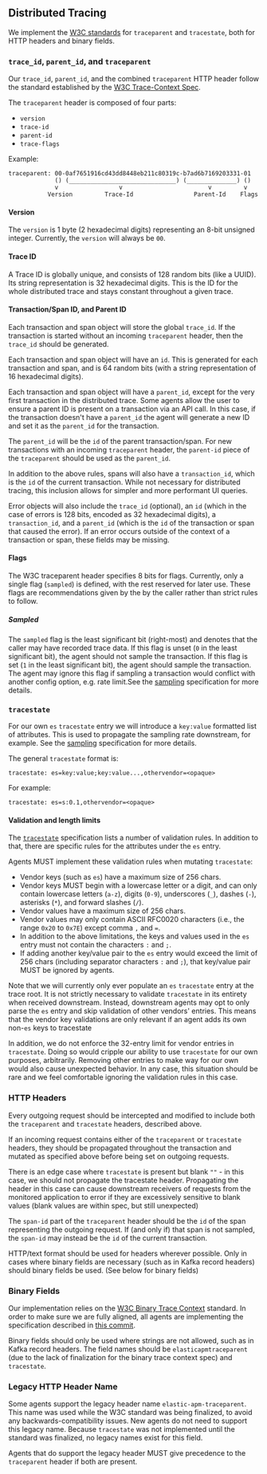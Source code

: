## Distributed Tracing

We implement the [W3C standards](https://www.w3.org/TR/trace-context-1/) for
`traceparent` and `tracestate`, both for HTTP headers and binary fields.


### `trace_id`, `parent_id`, and `traceparent`

Our `trace_id`, `parent_id`, and the combined `traceparent` HTTP header follow
the standard established by the
[W3C Trace-Context Spec](https://github.com/w3c/trace-context/blob/main/spec/20-http_request_header_format.md#traceparent-header).

The `traceparent` header is composed of four parts:

 * `version`
 * `trace-id`
 * `parent-id`
 * `trace-flags`

Example:

```
traceparent: 00-0af7651916cd43dd8448eb211c80319c-b7ad6b7169203331-01
             () (______________________________) (______________) ()
             v                 v                        v         v
           Version         Trace-Id                 Parent-Id    Flags
```


#### Version

The `version` is 1 byte (2 hexadecimal digits) representing an 8-bit unsigned
integer. Currently, the `version` will always be `00`.

#### Trace ID

A Trace ID is globally unique, and consists of 128 random bits (like a UUID).
Its string representation is 32 hexadecimal digits.  This is the ID for the
whole distributed trace and stays constant throughout a given trace.

#### Transaction/Span ID, and Parent ID

Each transaction and span object will store the global `trace_id`. If the transaction
is started without an incoming `traceparent` header, then the `trace_id`
should be generated.

Each transaction and span object will have an `id`. This is generated for each
transaction and span, and is 64 random bits (with a string representation of
16 hexadecimal digits).

Each transaction and span object will have a `parent_id`, except for the very
first transaction in the distributed trace. Some agents allow the user to
ensure a parent ID is present on a transaction via an API call. In this case,
if the transaction doesn't have a `parent_id` the agent will generate a new ID
and set it as the `parent_id` for the transaction.

The `parent_id` will be the `id` of the parent transaction/span. For new
transactions with an incoming `traceparent` header, the `parent-id` piece of
the `traceparent` should be used as the `parent_id`.

In addition to the above rules, spans will also have a `transaction_id`,
which is the `id` of the current transaction. While not necessary for
distributed tracing, this inclusion allows for simpler and more performant UI
queries.

Error objects will also include the `trace_id` (optional), an `id` (which in
the case of errors is 128 bits, encoded as 32 hexadecimal digits), a
`transaction_id`, and a `parent_id` (which is the `id` of the transaction or
span that caused the error). If an error occurs outside of the context of a
transaction or span, these fields may be missing.


#### Flags

The W3C traceparent header specifies 8 bits for flags. Currently, only a single
flag (`sampled`) is defined, with the rest reserved for later use. These flags
are recommendations given by the by the caller rather than strict rules to
follow.

##### Sampled

The `sampled` flag is the least significant bit (right-most) and denotes that
the caller may have recorded trace data. If this flag is unset (`0` in the
least significant bit), the agent should not sample the transaction. If this
flag is set (`1` in the least significant bit), the agent should sample the
transaction. The agent may ignore this flag if sampling a transaction would
conflict with another config option, e.g. rate limit.See the
[sampling](tracing-sampling.md) specification for more details.


### `tracestate`

For our own `es` `tracestate` entry we will introduce a `key:value` formatted list of attributes.
This is used to propagate the sampling rate downstream, for example.
See the [sampling](tracing-sampling.md) specification for more details.

The general `tracestate` format is:

    tracestate: es=key:value;key:value...,othervendor=<opaque>

For example:

    tracestate: es=s:0.1,othervendor=<opaque>


#### Validation and length limits

The [`tracestate`](https://www.w3.org/TR/trace-context/#tracestate-header)
specification lists a number of validation rules.
In addition to that,
there are specific rules for the attributes under the `es` entry.

Agents MUST implement these validation rules when mutating `tracestate`:

- Vendor keys (such as `es`) have a maximum size of 256 chars.
- Vendor keys MUST begin with a lowercase letter or a digit,
  and can only contain lowercase letters (`a-z`),
  digits (`0-9`), underscores (`_`), dashes (`-`), asterisks (`*`),
  and forward slashes (`/`).
- Vendor values have a maximum size of 256 chars.
- Vendor values may only contain ASCII RFC0020 characters (i.e., the range `0x20` to `0x7E`) except comma `,` and `=`.
- In addition to the above limitations, the keys and values used in the `es` entry must not contain the characters `:` and `;`.
- If adding another key/value pair to the `es` entry would exceed the limit of
  256 chars (including separator characters `:` and `;`), that key/value pair
  MUST be ignored by agents.

Note that we will currently only ever populate an `es` `tracestate` entry at the trace root.
It is not strictly necessary to validate `tracestate` in its entirety when received downstream.
Instead, downstream agents may opt to only parse the `es` entry and skip validation of other vendors' entries.
This means that the vendor key validations are only relevant if an agent adds
its own non-`es` keys to tracestate

In addition, we do not enforce the 32-entry limit for vendor entries in
`tracestate`. Doing so would cripple our ability to use `tracestate` for our
own purposes, arbitrarily. Removing other entries to make way for our own
would also cause unexpected behavior. In any case, this situation should be
rare and we feel comfortable ignoring the validation rules in this case.


### HTTP Headers

Every outgoing request should be intercepted and modified to include both the
`traceparent` and `tracestate` headers, described above.

If an incoming request contains either of the `traceparent` or `tracestate`
headers, they should be propagated throughout the transaction and mutated as
specified above before being set on outgoing requests.

There is an edge case where `tracestate` is present but blank `""` - in this
case, we should not propagate the tracestate header. Propagating the header in
this case can cause downstream receivers of requests from the monitored application
to error if they are excessively sensitive to blank values (blank values are within
spec, but still unexpected)

The `span-id` part of the `traceparent` header should be the `id` of the span
representing the outgoing request. If (and only if) that span is not sampled,
the `span-id` may instead be the `id` of the current transaction.

HTTP/text format should be used for headers wherever possible. Only in cases
where binary fields are necessary (such as in Kafka record headers) should
binary fields be used. (See below for binary fields)


### Binary Fields

Our implementation relies on the [W3C Binary Trace
Context](https://w3c.github.io/trace-context-binary/) standard.  In order to
make sure we are fully aligned, all agents are implementing the specification described in
[this commit](https://github.com/w3c/trace-context-binary/blob/571cafae56360d99c1f233e7df7d0009b44201fe/spec/20-binary-format.md).

Binary fields should only be used where strings are not allowed, such as in
Kafka record headers. The field names should be `elasticapmtraceparent` (due
to the lack of finalization for the binary trace context spec) and
`tracestate`.


### Legacy HTTP Header Name

Some agents support the legacy header name `elastic-apm-traceparent`. This name
was used while the W3C standard was being finalized, to avoid any
backwards-compatibility issues. New agents do not need to support this legacy
name. Because `tracestate` was not implemented until the standard was
finalized, no legacy names exist for this field.

Agents that do support the legacy header MUST give precedence to the `traceparent` header if both are present.

